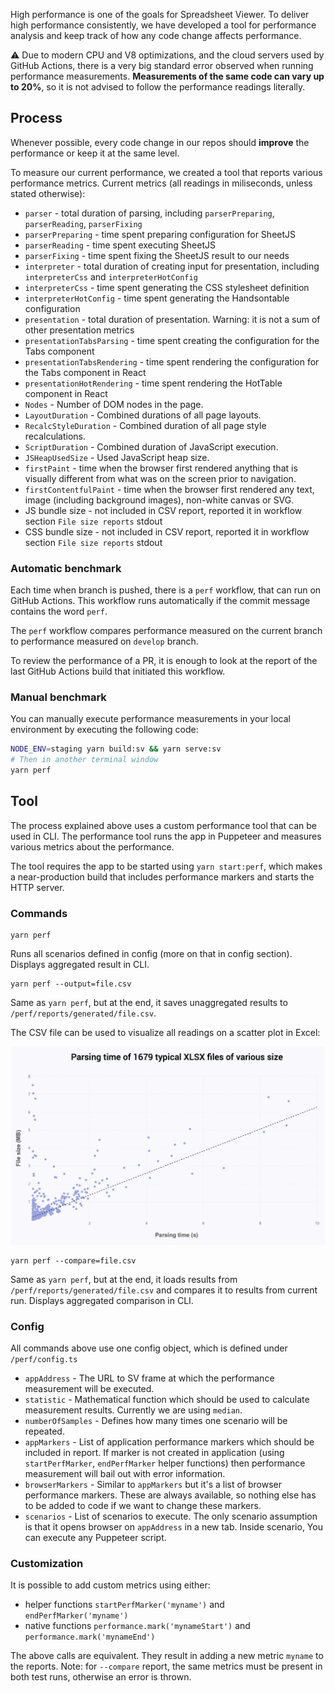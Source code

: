High performance is one of the goals for Spreadsheet Viewer. To deliver high performance consistently, we have developed a tool for performance analysis and keep track of how any code change affects performance.

⚠️ Due to modern CPU and V8 optimizations, and the cloud servers used by GitHub Actions, there is a very big standard error observed when running performance measurements. **Measurements of the same code can vary up to 20%**, so it is not advised to follow the performance readings literally.

## Process

Whenever possible, every code change in our repos should **improve** the performance or keep it at the same level. 

To measure our current performance, we created a tool that reports various performance metrics. Current metrics (all readings in miliseconds, unless stated otherwise):

- `parser` - total duration of parsing, including `parserPreparing`, `parserReading`, `parserFixing`
- `parserPreparing` - time spent preparing configuration for SheetJS
- `parserReading` - time spent executing SheetJS
- `parserFixing` - time spent fixing the SheetJS result to our needs
- `interpreter` - total duration of creating input for presentation, including `interpreterCss` and `interpreterHotConfig`
- `interpreterCss` - time spent generating the CSS stylesheet definition
- `interpreterHotConfig` - time spent generating the Handsontable configuration
- `presentation` - total duration of presentation. Warning: it is not a sum of other presentation metrics
- `presentationTabsParsing` - time spent creating the configuration for the Tabs component
- `presentationTabsRendering` - time spent rendering the configuration for the Tabs component in React
- `presentationHotRendering` - time spent rendering the HotTable component in React
- `Nodes` - Number of DOM nodes in the page.
- `LayoutDuration` - Combined durations of all page layouts. 
- `RecalcStyleDuration` - Combined duration of all page style recalculations. 
- `ScriptDuration` - Combined duration of JavaScript execution. 
- `JSHeapUsedSize` - Used JavaScript heap size. 
- `firstPaint` - time when the browser first rendered anything that is visually different from what was on the screen prior to navigation.
- `firstContentfulPaint` - time when the browser first rendered any text, image (including background images), non-white canvas or SVG.
- JS bundle size - not included in CSV report, reported it in workflow section `File size reports` stdout
- CSS bundle size - not included in CSV report, reported it in workflow section `File size reports` stdout

### Automatic benchmark

Each time when branch is pushed, there is a `perf` workflow, that can run on GitHub Actions. This workflow runs automatically if the commit message contains the word `perf`.

The `perf` workflow compares performance measured on the current branch to performance measured on `develop` branch.

To review the performance of a PR, it is enough to look at the report of the last GitHub Actions build that initiated this workflow.

### Manual benchmark

You can manually execute performance measurements in your local environment by executing the following code:

```bash
NODE_ENV=staging yarn build:sv && yarn serve:sv
# Then in another terminal window
yarn perf
```

## Tool

The process explained above uses a custom performance tool that can be used in CLI. The performance tool runs the app in Puppeteer and measures various metrics about the performance.

The tool requires the app to be started using `yarn start:perf`, which makes a near-production build that includes performance markers and starts the HTTP server.

### Commands

```
yarn perf
```
Runs all scenarios defined in config (more on that in config section). Displays aggregated result in CLI.


```
yarn perf --output=file.csv
```
Same as `yarn perf`, but at the end, it saves unaggregated results to `/perf/reports/generated/file.csv`.

The CSV file can be used to visualize all readings on a scatter plot in Excel:

![img](./img/performance.png)

```
yarn perf --compare=file.csv
```
Same as `yarn perf`, but at the end, it loads results from `/perf/reports/generated/file.csv` and compares it to results from current run. Displays aggregated comparison in CLI.

### Config

All commands above use one config object, which is defined under `/perf/config.ts`

- `appAddress` - The URL to SV frame at which the performance measurement will be executed. 
- `statistic` - Mathematical function which should be used to calculate measurement results. Currently we are using `median`.
- `numberOfSamples` - Defines how many times one scenario will be repeated.
- `appMarkers` - List of application performance markers which should be included in report. If marker is not created in application (using `startPerfMarker`, `endPerfMarker` helper functions) then performance measurement will bail out with error information.
- `browserMarkers` - Similar to `appMarkers` but it's a list of browser performance markers. These are always available, so nothing else has to be added to code if we want to change these markers.
- `scenarios` - List of scenarios to execute. The only scenario assumption is that it opens browser on `appAddress` in a new tab. Inside scenario, You can execute any Puppeteer script. 

### Customization

It is possible to add custom metrics using either:
- helper functions `startPerfMarker('myname')` and `endPerfMarker('myname')`
- native functions `performance.mark('mynameStart')` and `performance.mark('mynameEnd')`

The above calls are equivalent. They result in adding a new metric `myname` to the reports. Note: for `--compare` report, the same metrics must be present in both test runs, otherwise an error is thrown.